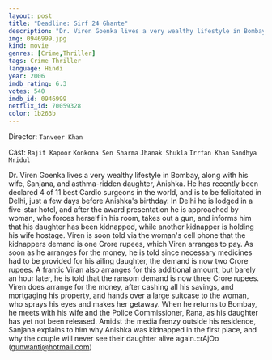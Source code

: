 ```yaml
---
layout: post
title: "Deadline: Sirf 24 Ghante"
description: "Dr. Viren Goenka lives a very wealthy lifestyle in Bombay, along with his wife, Sanjana, and asthma-ridden daughter, Anishka. He has recently been declared 4 of 11 best Cardio surgeons in the world, and is to be felicitated in Delhi, just a few days before Anishka's birthday. In Delhi he is lodged in a five-star hotel, and after the award presentation he is approached by woman, who forces herself in his room, takes out a gun, and informs him that his daughter has been kidnapped, while another kidnapper is holding his wife hostage. Viren is .."
img: 0946999.jpg
kind: movie
genres: [Crime,Thriller]
tags: Crime Thriller 
language: Hindi
year: 2006
imdb_rating: 6.3
votes: 540
imdb_id: 0946999
netflix_id: 70059328
color: 1b263b
---
```

Director: `Tanveer Khan`  

Cast: `Rajit Kapoor` `Konkona Sen Sharma` `Jhanak Shukla` `Irrfan Khan` `Sandhya Mridul` 

Dr. Viren Goenka lives a very wealthy lifestyle in Bombay, along with his wife, Sanjana, and asthma-ridden daughter, Anishka. He has recently been declared 4 of 11 best Cardio surgeons in the world, and is to be felicitated in Delhi, just a few days before Anishka's birthday. In Delhi he is lodged in a five-star hotel, and after the award presentation he is approached by woman, who forces herself in his room, takes out a gun, and informs him that his daughter has been kidnapped, while another kidnapper is holding his wife hostage. Viren is soon told via the woman's cell phone that the kidnappers demand is one Crore rupees, which Viren arranges to pay. As soon as he arranges for the money, he is told since necessary medicines had to be provided for his ailing daughter, the demand is now two Crore rupees. A frantic Viran also arranges for this additional amount, but barely an hour later, he is told that the ransom demand is now three Crore rupees. Viren does arrange for the money, after cashing all his savings, and mortgaging his property, and hands over a large suitcase to the woman, who sprays his eyes and makes her getaway. When he returns to Bombay, he meets with his wife and the Police Commissioner, Rana, as his daughter has yet not been released. Amidst the media frenzy outside his residence, Sanjana explains to him why Anishka was kidnapped in the first place, and why the couple will never see their daughter alive again.::rAjOo (gunwanti@hotmail.com)